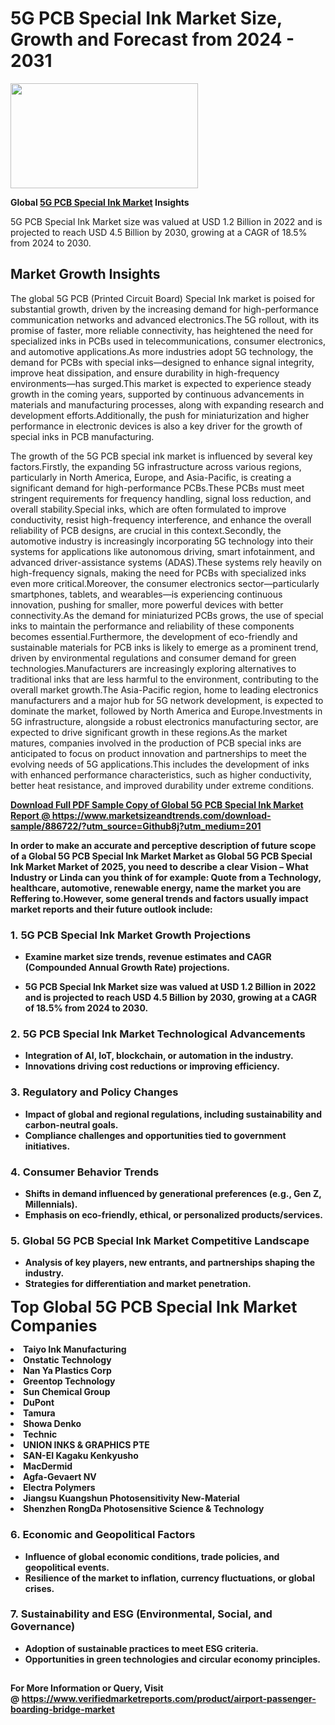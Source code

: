 <H1>5G PCB Special Ink Market Size, Growth and Forecast from 2024 - 2031</H1><img class="aligncenter size-medium wp-image-584254" src="https://thirdeyenews.in/wp-content/uploads/2024/09/Global-Market-Research-300x168.jpeg" alt="" width="300" height="168" /><p><strong>Global&nbsp;<a href="https://www.marketsizeandtrends.com/download-sample/886722/?utm_source=Github8j?utm_medium=201">5G PCB Special Ink Market</a> Insights</strong></p><p>5G PCB Special Ink Market size was valued at USD 1.2 Billion in 2022 and is projected to reach USD 4.5 Billion by 2030, growing at a CAGR of 18.5% from 2024 to 2030.</p><p><h2>Market Growth Insights</h2> <p>The global 5G PCB (Printed Circuit Board) Special Ink market is poised for substantial growth, driven by the increasing demand for high-performance communication networks and advanced electronics.The 5G rollout, with its promise of faster, more reliable connectivity, has heightened the need for specialized inks in PCBs used in telecommunications, consumer electronics, and automotive applications.As more industries adopt 5G technology, the demand for PCBs with special inks—designed to enhance signal integrity, improve heat dissipation, and ensure durability in high-frequency environments—has surged.This market is expected to experience steady growth in the coming years, supported by continuous advancements in materials and manufacturing processes, along with expanding research and development efforts.Additionally, the push for miniaturization and higher performance in electronic devices is also a key driver for the growth of special inks in PCB manufacturing.</p> <p><strong><a href="#"></a></strong></p> <p>The growth of the 5G PCB special ink market is influenced by several key factors.Firstly, the expanding 5G infrastructure across various regions, particularly in North America, Europe, and Asia-Pacific, is creating a significant demand for high-performance PCBs.These PCBs must meet stringent requirements for frequency handling, signal loss reduction, and overall stability.Special inks, which are often formulated to improve conductivity, resist high-frequency interference, and enhance the overall reliability of PCB designs, are crucial in this context.Secondly, the automotive industry is increasingly incorporating 5G technology into their systems for applications like autonomous driving, smart infotainment, and advanced driver-assistance systems (ADAS).These systems rely heavily on high-frequency signals, making the need for PCBs with specialized inks even more critical.Moreover, the consumer electronics sector—particularly smartphones, tablets, and wearables—is experiencing continuous innovation, pushing for smaller, more powerful devices with better connectivity.As the demand for miniaturized PCBs grows, the use of special inks to maintain the performance and reliability of these components becomes essential.Furthermore, the development of eco-friendly and sustainable materials for PCB inks is likely to emerge as a prominent trend, driven by environmental regulations and consumer demand for green technologies.Manufacturers are increasingly exploring alternatives to traditional inks that are less harmful to the environment, contributing to the overall market growth.The Asia-Pacific region, home to leading electronics manufacturers and a major hub for 5G network development, is expected to dominate the market, followed by North America and Europe.Investments in 5G infrastructure, alongside a robust electronics manufacturing sector, are expected to drive significant growth in these regions.As the market matures, companies involved in the production of PCB special inks are anticipated to focus on product innovation and partnerships to meet the evolving needs of 5G applications.This includes the development of inks with enhanced performance characteristics, such as higher conductivity, better heat resistance, and improved durability under extreme conditions.<p><strong><a href="#"></p><p><span class=""><strong>Download Full PDF Sample Copy of Global 5G PCB Special Ink Market Report</strong> @ <a href="https://www.marketsizeandtrends.com/download-sample/886722/?utm_source=Github8j?utm_medium=201" target="_blank">https://www.marketsizeandtrends.com/download-sample/886722/?utm_source=Github8j?utm_medium=201</a></span></p><p>In order to make an accurate and perceptive description of future scope of a Global&nbsp;5G PCB Special Ink Market Market as Global&nbsp;5G PCB Special Ink Market Market of 2025, you need to describe a clear Vision &ndash; What Industry or Linda can you think of for example: Quote from a Technology, healthcare, automotive, renewable energy, name the market you are Reffering to.However, some general trends and factors usually impact market reports and their future outlook include:</p><h3>1.&nbsp;<strong>5G PCB Special Ink Market Growth Projections</strong></h3><ul><li>Examine market size trends, revenue estimates and CAGR (Compounded Annual Growth Rate) projections.</li><li><p>5G PCB Special Ink Market size was valued at USD 1.2 Billion in 2022 and is projected to reach USD 4.5 Billion by 2030, growing at a CAGR of 18.5% from 2024 to 2030.</p></li></ul><h3>2.&nbsp;<strong>5G PCB Special Ink Market Technological Advancements</strong></h3><ul><li>Integration of AI, IoT, blockchain, or automation in the industry.</li><li>Innovations driving cost reductions or improving efficiency.</li></ul><h3>3.&nbsp;<strong>Regulatory and Policy Changes</strong></h3><ul><li>Impact of global and regional regulations, including sustainability and carbon-neutral goals.</li><li>Compliance challenges and opportunities tied to government initiatives.</li></ul><h3>4.&nbsp;<strong>Consumer Behavior Trends</strong></h3><ul><li>Shifts in demand influenced by generational preferences (e.g., Gen Z, Millennials).</li><li>Emphasis on eco-friendly, ethical, or personalized products/services.</li></ul><h3>5.&nbsp;<strong>Global 5G PCB Special Ink Market Competitive Landscape</strong></h3><ul><li>Analysis of key players, new entrants, and partnerships shaping the industry.</li><li>Strategies for differentiation and market penetration.</li></ul><p data-pm-slice="1 1 []"><span style="color: inherit; font-family: inherit; font-size: 25px;">Top Global 5G PCB Special Ink Market Companies</span></p><div class="" data-test-id=""><p><li>Taiyo Ink Manufacturing</li><li> Onstatic Technology</li><li> Nan Ya Plastics Corp</li><li> Greentop Technology</li><li> Sun Chemical Group</li><li> DuPont</li><li> Tamura</li><li> Showa Denko</li><li> Technic</li><li> UNION INKS & GRAPHICS PTE</li><li> SAN-EI Kagaku Kenkyusho</li><li> MacDermid</li><li> Agfa-Gevaert NV</li><li> Electra Polymers</li><li> Jiangsu Kuangshun Photosensitivity New-Material</li><li> Shenzhen RongDa Photosensitive Science & Technology</li></p></div><h3>6.&nbsp;<strong>Economic and Geopolitical Factors</strong></h3><ul><li>Influence of global economic conditions, trade policies, and geopolitical events.</li><li>Resilience of the market to inflation, currency fluctuations, or global crises.</li></ul><h3>7.&nbsp;<strong>Sustainability and ESG (Environmental, Social, and Governance)</strong></h3><ul><li>Adoption of sustainable practices to meet ESG criteria.</li><li>Opportunities in green technologies and circular economy principles.</li></ul><h2><strong style="font-size: 14px;">For More Information or Query, Visit @&nbsp;</strong><a style="background-color: #ffffff; font-size: 14px;" href="https://www.marketsizeandtrends.com/report/5g-pcb-special-ink-market/" target="_blank">https://www.verifiedmarketreports.com/product/airport-passenger-boarding-bridge-market</a></h2>
